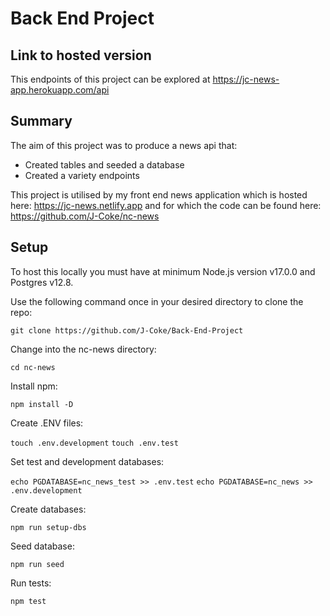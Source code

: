 # Back End Project

## Link to hosted version

This endpoints of this project can be explored at https://jc-news-app.herokuapp.com/api

## Summary

The aim of this project was to produce a news api that:

  - Created tables and seeded a database
  - Created a variety endpoints

This project is utilised by my front end news application which is hosted here: https://jc-news.netlify.app and for which the code can be found here: https://github.com/J-Coke/nc-news

## Setup

To host this locally you must have at minimum Node.js version v17.0.0 and Postgres v12.8.

Use the following command once in your desired directory to clone the repo:

`git clone https://github.com/J-Coke/Back-End-Project`

Change into the nc-news directory:

`cd nc-news`

Install npm:

`npm install -D`

Create .ENV files:

`touch .env.development`
`touch .env.test`

Set test and development databases:

`echo PGDATABASE=nc_news_test >> .env.test`
`echo PGDATABASE=nc_news >> .env.development`

Create databases:

`npm run setup-dbs`

Seed database:

`npm run seed`

Run tests:

`npm test`
